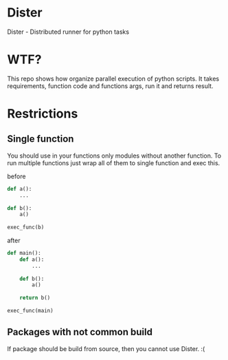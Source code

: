 # Dister
Dister - Distributed runner for python tasks

# WTF?

This repo shows how organize parallel execution of python scripts. It takes requirements, function code and functions args, run it and returns result.


# Restrictions

## Single function
You should use in your functions only modules without another function. To run multiple functions just wrap all of them to single function and exec this. 


before
```python
def a():
    ...
   
def b():
    a()
   
exec_func(b)
```


after
```python
def main():
    def a():
        ...
   
    def b():
        a()
        
    return b()
    
exec_func(main)
```

## Packages with not common build
If package should be build from source, then you cannot use Dister. :( 

